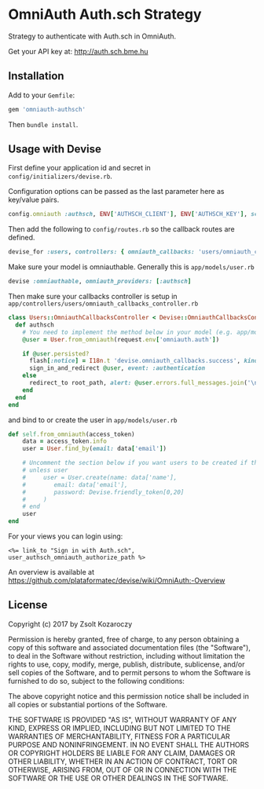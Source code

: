 # OmniAuth Auth.sch Strategy

Strategy to authenticate with Auth.sch in OmniAuth.

Get your API key at: http://auth.sch.bme.hu

## Installation

Add to your `Gemfile`:

```ruby
gem 'omniauth-authsch'
```

Then `bundle install`.

## Usage with Devise

First define your application id and secret in `config/initializers/devise.rb`.

Configuration options can be passed as the last parameter here as key/value pairs.

```ruby
config.omniauth :authsch, ENV['AUTHSCH_CLIENT'], ENV['AUTHSCH_KEY'], scope: ENV['AUTHSCH_SCOPES']
```

Then add the following to `config/routes.rb` so the callback routes are defined.

```ruby
devise_for :users, controllers: { omniauth_callbacks: 'users/omniauth_callbacks' }
```

Make sure your model is omniauthable. Generally this is `app/models/user.rb`

```ruby
devise :omniauthable, omniauth_providers: [:authsch]
```

Then make sure your callbacks controller is setup in `app/controllers/users/omniauth_callbacks_controller.rb`

```ruby
class Users::OmniauthCallbacksController < Devise::OmniauthCallbacksController
  def authsch
    # You need to implement the method below in your model (e.g. app/models/user.rb)
    @user = User.from_omniauth(request.env['omniauth.auth'])

    if @user.persisted?
      flash[:notice] = I18n.t 'devise.omniauth_callbacks.success', kind: 'Auth.sch'
      sign_in_and_redirect @user, event: :authentication
    else
      redirect_to root_path, alert: @user.errors.full_messages.join('\n')
    end
  end
end
```

and bind to or create the user in `app/models/user.rb`

```ruby
def self.from_omniauth(access_token)
    data = access_token.info
    user = User.find_by(email: data['email'])

    # Uncomment the section below if you want users to be created if they don't exist
    # unless user
    #     user = User.create(name: data['name'],
    #        email: data['email'],
    #        password: Devise.friendly_token[0,20]
    #     )
    # end
    user
end
```

For your views you can login using:

```erb
<%= link_to "Sign in with Auth.sch", user_authsch_omniauth_authorize_path %>
```

An overview is available at https://github.com/plataformatec/devise/wiki/OmniAuth:-Overview

## License

Copyright (c) 2017 by Zsolt Kozaroczy

Permission is hereby granted, free of charge, to any person obtaining a copy of this software and associated documentation files (the "Software"), to deal in the Software without restriction, including without limitation the rights to use, copy, modify, merge, publish, distribute, sublicense, and/or sell copies of the Software, and to permit persons to whom the Software is furnished to do so, subject to the following conditions:

The above copyright notice and this permission notice shall be included in all copies or substantial portions of the Software.

THE SOFTWARE IS PROVIDED "AS IS", WITHOUT WARRANTY OF ANY KIND, EXPRESS OR IMPLIED, INCLUDING BUT NOT LIMITED TO THE WARRANTIES OF MERCHANTABILITY, FITNESS FOR A PARTICULAR PURPOSE AND NONINFRINGEMENT. IN NO EVENT SHALL THE AUTHORS OR COPYRIGHT HOLDERS BE LIABLE FOR ANY CLAIM, DAMAGES OR OTHER LIABILITY, WHETHER IN AN ACTION OF CONTRACT, TORT OR OTHERWISE, ARISING FROM, OUT OF OR IN CONNECTION WITH THE SOFTWARE OR THE USE OR OTHER DEALINGS IN THE SOFTWARE.
